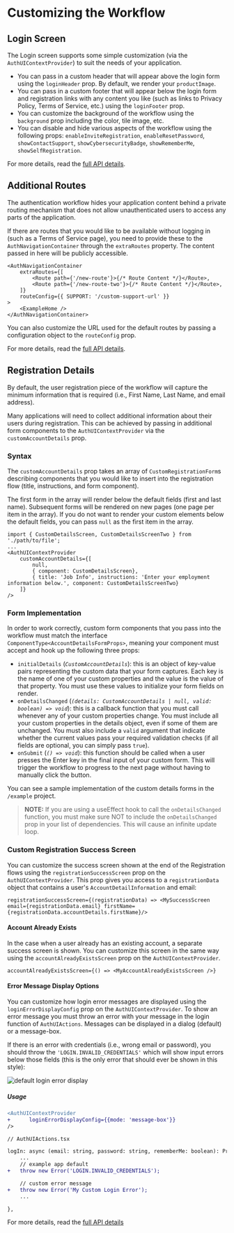 # Customizing the Workflow

## Login Screen

The Login screen supports some simple customization (via the `AuthUIContextProvider`) to suit the needs of your application.

-   You can pass in a custom header that will appear above the login form using the `loginHeader` prop. By default, we render your `productImage`.
-   You can pass in a custom footer that will appear below the login form and registration links with any content you like (such as links to Privacy Policy, Terms of Service, etc.) using the `loginFooter` prop.
-   You can customize the background of the workflow using the `background` prop including the color, tile image, etc.
-   You can disable and hide various aspects of the workflow using the following props: `enableInviteRegistration`, `enableResetPassword`, `showContactSupport`, `showCybersecurityBadge`, `showRememberMe`, `showSelfRegistration`.

For more details, read the [full API details](https://github.com/etn-ccis/blui-react-auth-shared/tree/master/docs/API.md).

## Additional Routes

The authentication workflow hides your application content behind a private routing mechanism that does not allow unauthenticated users to access any parts of the application.

If there are routes that you would like to be available without logging in (such as a Terms of Service page), you need to provide these to the `AuthNavigationContainer` through the `extraRoutes` property. The content passed in here will be publicly accessible.

```tsx
<AuthNavigationContainer
    extraRoutes={[
        <Route path={'/new-route'}>{/* Route Content */}</Route>,
        <Route path={'/new-route-two'}>{/* Route Content */}</Route>,
    ]}
    routeConfig={{ SUPPORT: '/custom-support-url' }}
>
    <ExampleHome />
</AuthNavigationContainer>
```

You can also customize the URL used for the default routes by passing a configuration object to the `routeConfig` prop.

For more details, read the [full API details](https://github.com/etn-ccis/blui-react-auth-shared/tree/master/docs/API.md).

## Registration Details

By default, the user registration piece of the workflow will capture the minimum information that is required (i.e., First Name, Last Name, and email address).

Many applications will need to collect additional information about their users during registration. This can be achieved by passing in additional form components to the `AuthUIContextProvider` via the `customAccountDetails` prop.

### Syntax

The `customAccountDetails` prop takes an array of `CustomRegistrationForm`s describing components that you would like to insert into the registration flow (title, instructions, and form component).

The first form in the array will render below the default fields (first and last name). Subsequent forms will be rendered on new pages (one page per item in the array). If you do not want to render your custom elements below the default fields, you can pass `null` as the first item in the array.

```tsx
import { CustomDetailsScreen, CustomDetailsScreenTwo } from './path/to/file';
...
<AuthUIContextProvider
    customAccountDetails={[
        null,
        { component: CustomDetailsScreen},
        { title: 'Job Info', instructions: 'Enter your employment information below.', component: CustomDetailsScreenTwo}
    ]}
/>
```

### Form Implementation

In order to work correctly, custom form components that you pass into the workflow must match the interface `ComponentType<AccountDetailsFormProps>`, meaning your component must accept and hook up the following three props:

-   `initialDetails` (_`CustomAccountDetails`_): this is an object of key-value pairs representing the custom data that your form captures. Each key is the name of one of your custom properties and the value is the value of that property. You must use these values to initialize your form fields on render.
-   `onDetailsChanged` (_`(details: CustomAccountDetails | null, valid: boolean) => void`_): this is a callback function that you must call whenever any of your custom properties change. You must include all your custom properties in the details object, even if some of them are unchanged. You must also include a `valid` argument that indicate whether the current values pass your required validation checks (if all fields are optional, you can simply pass `true`).
-   `onSubmit` (_`() => void`_): this function should be called when a user presses the Enter key in the final input of your custom form. This will trigger the workflow to progress to the next page without having to manually click the button.

You can see a sample implementation of the custom details forms in the `/example` project.

> **NOTE:** If you are using a useEffect hook to call the `onDetailsChanged` function, you must make sure NOT to include the `onDetailsChanged` prop in your list of dependencies. This will cause an infinite update loop.

### Custom Registration Success Screen

You can customize the success screen shown at the end of the Registration flows using the `registrationSuccessScreen` prop on the `AuthUIContextProvider`. This prop gives you access to a `registrationData` object that contains a user's `AccountDetailInformation` and email:

```tsx
registrationSuccessScreen={(registrationData) => <MySuccessScreen email={registrationData.email} firstName={registrationData.accountDetails.firstName}/>
```

#### Account Already Exists

In the case when a user already has an existing account, a separate success screen is shown. You can customize this screen in the same way using the `accountAlreadyExistsScreen` prop on the `AuthUIContextProvider`.

```tsx
accountAlreadyExistsScreen={() => <MyAccountAlreadyExistsScreen />}
```

#### Error Message Display Options

You can customize how login error messages are displayed using the `loginErrorDisplayConfig` prop on the `AuthUIContextProvider`. To show an error message you must throw an error with your message in the login function of `AuthUIActions`. Messages can be displayed in a dialog (default) or a message-box.

If there is an error with credentials (i.e., wrong email or password), you should throw the `'LOGIN.INVALID_CREDENTIALS'` which will show input errors below those fields (this is the only error that should ever be shown in this style):

![default login error display](https://raw.githubusercontent.com/etn-ccis/blui-react-workflows/master/login-workflow/media/default-login-error.png)

##### Usage

```diff
<AuthUIContextProvider
+      loginErrorDisplayConfig={{mode: 'message-box'}}
/>
```

```diff
// AuthUIActions.tsx

logIn: async (email: string, password: string, rememberMe: boolean): Promise<void> => {
    ...
    // example app default
+   throw new Error('LOGIN.INVALID_CREDENTIALS');

    // custom error message
+   throw new Error('My Custom Login Error');
    ...

},
```

For more details, read the [full API details](https://github.com/etn-ccis/blui-react-auth-shared/blob/master/docs/API.md#loginerrordisplayconfig)
